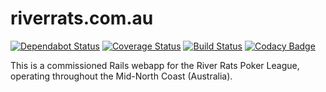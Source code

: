 # riverrats.com.au

[![Dependabot Status](https://api.dependabot.com/badges/status?host=github&repo=sean0x42/riverrats.com.au&identifier=126777895)](https://dependabot.com)
[![Coverage Status](https://coveralls.io/repos/github/sean0x42/riverrats.com.au/badge.svg?branch=master)](https://coveralls.io/github/sean0x42/riverrats.com.au?branch=master)
[![Build Status](https://travis-ci.com/sean0x42/riverrats.com.au.svg?token=y4PzktMpXpMzBmaZHNGq&branch=develop)](https://travis-ci.com/sean0x42/riverrats.com.au)
[![Codacy Badge](https://api.codacy.com/project/badge/Grade/a5bd9fd7908c4e838dd9824ed347b559)](https://www.codacy.com/app/sean_19/riverrats.com.au?utm_source=github.com&amp;utm_medium=referral&amp;utm_content=sean0x42/riverrats.com.au&amp;utm_campaign=Badge_Grade)  

This is a commissioned Rails webapp for the River Rats Poker League, operating throughout the Mid-North Coast (Australia).
